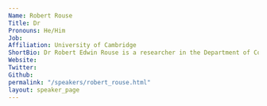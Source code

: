 ```yaml
---
Name: Robert Rouse
Title: Dr
Pronouns: He/Him
Job: 
Affiliation: University of Cambridge
ShortBio: Dr Robert Edwin Rouse is a researcher in the Department of Computer Science at the University of Cambridge, where he works on the application of mathematical and computational methods, including machine learning, to problems in landscape regeneration, predicting the risk and impact of climate phenomena, including floods and heatwaves, and the decarbonisation of the built environment. He is the recipient of a Fellowship from the Royal Commission for the Exhibition of 1851 and the Hawley Medal from the Worshipful Company of Engineerings. He completed his PhD at the University of Cambridge in 2023 and previously received Master’s degrees from Cambridge, Imperial, and the Royal College of Art.
Website: 
Twitter: 
Github: 
permalink: "/speakers/robert_rouse.html"
layout: speaker_page
---
```


